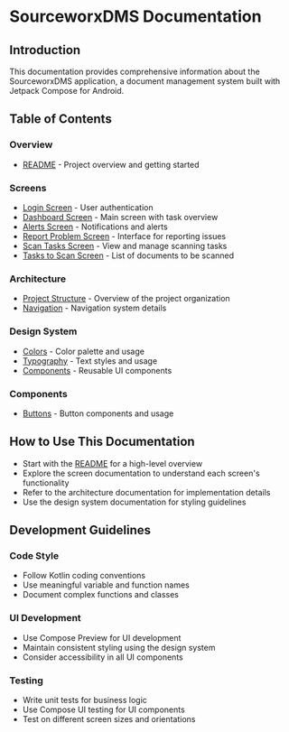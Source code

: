 # SourceworxDMS Documentation

## Introduction

This documentation provides comprehensive information about the SourceworxDMS application, a document management system built with Jetpack Compose for Android.

## Table of Contents

### Overview
- [README](README.md) - Project overview and getting started

### Screens
- [Login Screen](screens/login.md) - User authentication
- [Dashboard Screen](screens/dashboard.md) - Main screen with task overview
- [Alerts Screen](screens/alerts.md) - Notifications and alerts
- [Report Problem Screen](screens/report-problem.md) - Interface for reporting issues
- [Scan Tasks Screen](screens/scan-tasks.md) - View and manage scanning tasks
- [Tasks to Scan Screen](screens/tasks-to-scan.md) - List of documents to be scanned

### Architecture
- [Project Structure](architecture/project-structure.md) - Overview of the project organization
- [Navigation](architecture/navigation.md) - Navigation system details

### Design System
- [Colors](design/colors.md) - Color palette and usage
- [Typography](design/typography.md) - Text styles and usage
- [Components](design/components.md) - Reusable UI components

### Components
- [Buttons](components/buttons.md) - Button components and usage

## How to Use This Documentation

- Start with the [README](README.md) for a high-level overview
- Explore the screen documentation to understand each screen's functionality
- Refer to the architecture documentation for implementation details
- Use the design system documentation for styling guidelines

## Development Guidelines

### Code Style
- Follow Kotlin coding conventions
- Use meaningful variable and function names
- Document complex functions and classes

### UI Development
- Use Compose Preview for UI development
- Maintain consistent styling using the design system
- Consider accessibility in all UI components

### Testing
- Write unit tests for business logic
- Use Compose UI testing for UI components
- Test on different screen sizes and orientations

